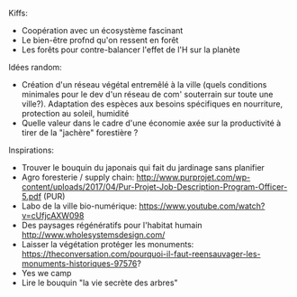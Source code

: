 Kiffs:
- Coopération avec un écosystème fascinant
- Le bien-être profnd qu'on ressent en forêt
- Les forêts pour contre-balancer l'effet de l'H sur la planète

Idées random:
- Création d'un réseau végétal entremêlé à la ville (quels conditions minimales pour le dev d'un réseau de com' souterrain sur toute une ville?). Adaptation des espèces aux besoins spécifiques en nourriture, protection au soleil, humidité
- Quelle valeur dans le cadre d'une économie axée sur la productivité à tirer de la "jachère" forestière ? 

Inspirations:
- Trouver le bouquin du japonais qui fait du jardinage sans planifier
- Agro foresterie / supply chain: http://www.purprojet.com/wp-content/uploads/2017/04/Pur-Projet-Job-Description-Program-Officer-5.pdf (PUR)
- Labo de la ville bio-numérique: https://www.youtube.com/watch?v=cUfjcAXW098
- Des paysages régénératifs pour l'habitat humain http://www.wholesystemsdesign.com/
- Laisser la végétation protéger les monuments: https://theconversation.com/pourquoi-il-faut-reensauvager-les-monuments-historiques-97576?
- Yes we camp
- Lire le bouquin "la vie secrète des arbres"